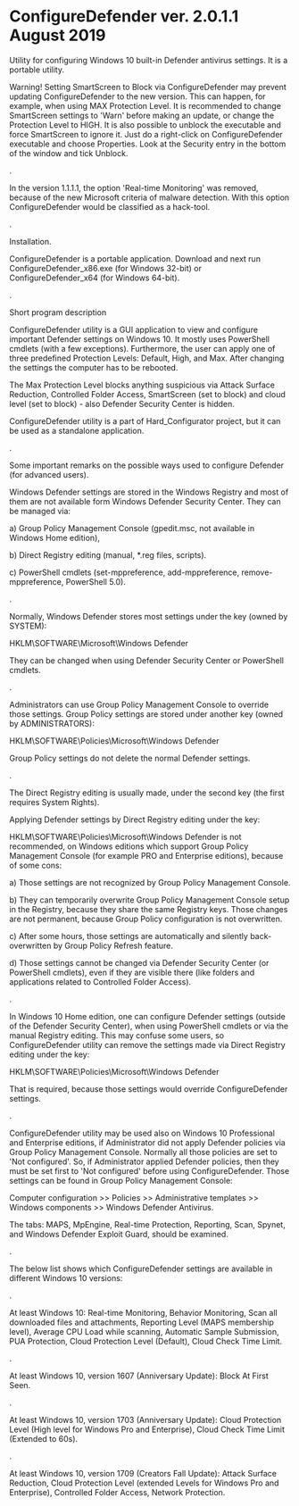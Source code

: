 # ConfigureDefender ver. 2.0.1.1 August 2019

Utility for configuring Windows 10 built-in Defender antivirus settings. It is a portable utility. 

Warning!
Setting SmartScreen to Block via ConfigureDefender may prevent updating ConfigureDefender to the new version. This can happen, for
example, when using MAX Protection Level. It is recommended to change SmartScreen settings to 'Warn' before making an update, or change
the Protection Level to HIGH. 
It is also possible to unblock the executable and force SmartScreen to ignore it. Just do a right-click on ConfigureDefender executable
and choose Properties. Look at the Security entry in the bottom of the window and tick Unblock.

.

In the version 1.1.1.1, the option 'Real-time Monitoring' was removed, because of the new Microsoft criteria of malware detection.
With this option ConfigureDefender would be classified as a hack-tool.

.

Installation.

ConfigureDefender is a portable application. Download and next run ConfigureDefender_x86.exe (for Windows 32-bit) or ConfigureDefender_x64 (for Windows 64-bit). 

.

Short program description

ConfigureDefender utility is a GUI application to view and configure important Defender settings on Windows 10. It mostly uses PowerShell cmdlets (with a few exceptions). Furthermore, the user can apply one of three predefined Protection Levels: Default, High, and Max. After changing the settings the computer has to be rebooted. 


The Max Protection Level blocks anything suspicious via Attack Surface Reduction, Controlled Folder Access, SmartScreen (set to block) and cloud level (set to block) - also Defender Security Center is hidden. 


ConfigureDefender utility is a part of Hard_Configurator project, but it can be used as a standalone application.  

.
 
Some important remarks on the possible ways used to configure Defender (for advanced users). 
 
Windows Defender settings are stored in the Windows Registry and most of them are not available form Windows Defender Security Center. They can be managed via:

 a) Group Policy Management Console (gpedit.msc, not available in Windows Home edition), 

 b) Direct Registry editing (manual, *.reg files, scripts). 
 
 c) PowerShell cmdlets (set-mppreference, add-mppreference, remove-mppreference, PowerShell 5.0). 

. 

Normally, Windows Defender stores most settings under the key (owned by SYSTEM):  
 
HKLM\SOFTWARE\Microsoft\Windows Defender 

They can be changed when using Defender Security Center or PowerShell cmdlets.  

. 

Administrators can use Group Policy Management Console to override those settings. Group Policy settings are stored under another key (owned by ADMINISTRATORS):  
 
HKLM\SOFTWARE\Policies\Microsoft\Windows Defender 

Group Policy settings do not delete the normal Defender settings. 
 
. 

The Direct Registry editing is usually made, under the second key (the first requires System Rights). 

Applying Defender settings by Direct Registry editing under the key:  

HKLM\SOFTWARE\Policies\Microsoft\Windows Defender 
is not recommended, on Windows editions which support Group Policy Management Console (for example PRO and Enterprise editions), because of some cons: 

a) Those settings are not recognized by Group Policy Management Console. 
 
b) They can temporarily overwrite Group Policy Management Console setup in the Registry, because they share the same Registry keys. Those changes are not permanent, because Group Policy configuration is not overwritten. 

c) After some hours, those settings are automatically and silently back-overwritten by Group Policy Refresh feature. 

d) Those settings cannot be changed via Defender Security Center (or PowerShell cmdlets), even if they are visible there (like folders and applications related to Controlled Folder Access). 
 
. 

In Windows 10 Home edition, one can configure Defender settings (outside of the Defender Security Center), when using PowerShell cmdlets or via the manual Registry editing. This may confuse some users, so ConfigureDefender utility can remove the settings made via Direct Registry editing under the key:  
 
HKLM\SOFTWARE\Policies\Microsoft\Windows Defender 
 
That is required, because those settings would override ConfigureDefender settings. 
 
. 

ConfigureDefender utility may be used also on Windows 10 Professional and Enterprise editions, if Administrator did not apply Defender policies via Group Policy Management Console. Normally all those policies are set to 'Not configured'. So, if Administrator applied Defender policies, then they must be set first to 'Not configured' before using ConfigureDefender. Those settings can be found in Group Policy Management Console:  
 
Computer configuration >> Policies >> Administrative templates >> Windows components >> Windows Defender Antivirus. 
 
The tabs: MAPS, MpEngine, Real-time Protection, Reporting, Scan, Spynet, and Windows Defender Exploit Guard, should be examined.  

. 

 
The below list shows which ConfigureDefender settings are available in different Windows 10 versions: 

.
 

At least Windows 10: Real-time Monitoring, Behavior Monitoring, Scan all downloaded files and attachments, Reporting Level (MAPS membership level), Average CPU Load while scanning, Automatic Sample Submission, PUA Protection, Cloud Protection Level (Default), Cloud Check Time Limit. 

.
 
At least Windows 10, version 1607 (Anniversary Update): Block At First Seen. 
 
.
 
At least Windows 10, version 1703 (Anniversary Update): Cloud Protection Level (High level for Windows Pro and Enterprise), Cloud Check Time Limit (Extended to 60s). 
 
.
 
At least Windows 10, version 1709 (Creators Fall Update): Attack Surface Reduction, Cloud Protection Level (extended Levels for Windows Pro and Enterprise), Controlled Folder Access, Network Protection. 
